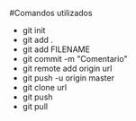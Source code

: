 #Comandos utilizados

* git init
* git add .
* git add FILENAME
* git commit -m "Comentario"
* git remote add origin url
* git push -u origin master
* git clone url
* git push
* git pull
